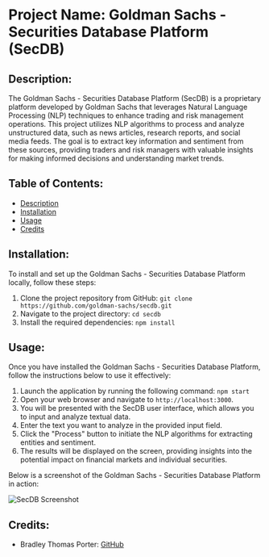 # Project Name: Goldman Sachs - Securities Database Platform (SecDB)

## Description:
The Goldman Sachs - Securities Database Platform (SecDB) is a proprietary platform developed by Goldman Sachs that leverages Natural Language Processing (NLP) techniques to enhance trading and risk management operations. This project utilizes NLP algorithms to process and analyze unstructured data, such as news articles, research reports, and social media feeds. The goal is to extract key information and sentiment from these sources, providing traders and risk managers with valuable insights for making informed decisions and understanding market trends.

## Table of Contents:
- [Description](#description)
- [Installation](#installation)
- [Usage](#usage)
- [Credits](#credits)

## Installation:
To install and set up the Goldman Sachs - Securities Database Platform locally, follow these steps:
1. Clone the project repository from GitHub: `git clone https://github.com/goldman-sachs/secdb.git`
2. Navigate to the project directory: `cd secdb`
3. Install the required dependencies: `npm install`

## Usage:
Once you have installed the Goldman Sachs - Securities Database Platform, follow the instructions below to use it effectively:

1. Launch the application by running the following command: `npm start`
2. Open your web browser and navigate to `http://localhost:3000`.
3. You will be presented with the SecDB user interface, which allows you to input and analyze textual data.
4. Enter the text you want to analyze in the provided input field.
5. Click the "Process" button to initiate the NLP algorithms for extracting entities and sentiment.
6. The results will be displayed on the screen, providing insights into the potential impact on financial markets and individual securities.

Below is a screenshot of the Goldman Sachs - Securities Database Platform in action:

![SecDB Screenshot](screenshots/secdb_screenshot.png)

## Credits:

- Bradley Thomas Porter: [GitHub](https://github.com/bradleythomasporter)

